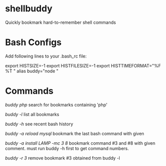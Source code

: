 # shellbuddy
Quickly bookmark hard-to-remember shell commands 

# Bash Configs
Add following lines to your .bash_rc file:

export HISTSIZE=-1
export HISTFILESIZE=-1
export HISTTIMEFORMAT="%F %T "
alias buddy="node <path to shellbuddy.js>"

# Commands

*buddy php*
 search for bookmarks containing 'php'

*buddy -l*
 list all bookmarks

*buddy -h*
 see recent bash history

*buddy -a reload mysql*
 bookmark the last bash command with given 
 
*buddy -a install LAMP -mc 3 8*
 bookmark command #3 and #8 with given comment. 
 must run buddy -h first to get command numbers.

*buddy -r 3*
 remove bookmark #3 obtained from buddy -l
